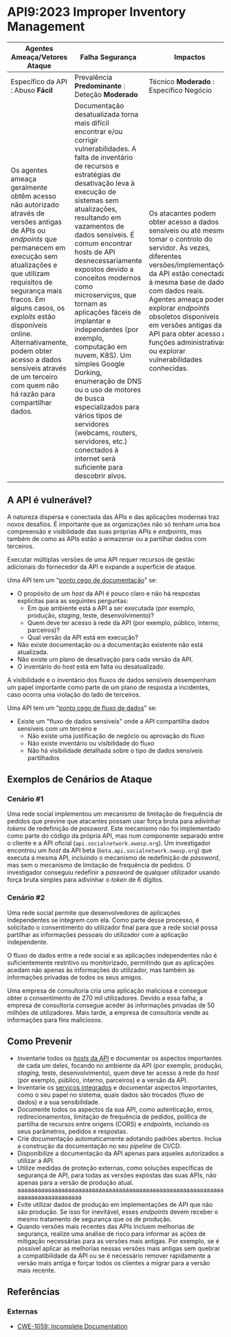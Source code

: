 # API9:2023 Improper Inventory Management

| Agentes Ameaça/Vetores Ataque | Falha Segurança | Impactos |
| - | - | - |
| Específico da API : Abuso **Fácil** | Prevalência **Predominante** : Deteção **Moderado** | Técnico **Moderado** : Específico Negócio |
| Os agentes ameaça geralmente obtêm acesso não autorizado através de versões antigas de APIs ou _endpoints_ que permanecem em execução sem atualizações e que utilizam requisitos de segurança mais fracos. Em alguns casos, os _exploits_ estão disponíveis online. Alternativamente, podem obter acesso a dados sensíveis através de um terceiro com quem não há razão para compartilhar dados. | Documentação desatualizada torna mais difícil encontrar e/ou corrigir vulnerabilidades. A falta de inventário de recursos e estratégias de desativação leva à execução de sistemas sem atualizações, resultando em vazamentos de dados sensíveis. É comum encontrar hosts de API desnecessariamente expostos devido a conceitos modernos como microserviços, que tornam as aplicações fáceis de implantar e independentes (por exemplo, computação em nuvem, K8S). Um simples Google Dorking, enumeração de DNS ou o uso de motores de busca especializados para vários tipos de servidores (webcams, routers, servidores, etc.) conectados à internet será suficiente para descobrir alvos. | Os atacantes podem obter acesso a dados sensíveis ou até mesmo tomar o controlo do servidor. Às vezes, diferentes versões/implementações da API estão conectadas à mesma base de dados com dados reais. Agentes ameaça podem explorar _endpoints_ obsoletos disponíveis em versões antigas da API para obter acesso a funções administrativas ou explorar vulnerabilidades conhecidas. |

## A API é vulnerável?

A natureza dispersa e conectada das APIs e das aplicações modernas traz novos 
desafios. É importante que as organizações não só tenham uma boa compreensão e 
visibilidade das suas próprias APIs e _endpoints_, mas também de como as APIs 
estão a armazenar ou a partilhar dados com terceiros.

Executar múltiplas versões de uma API requer recursos de gestão adicionais do 
fornecedor da API e expande a superfície de ataque.

Uma API tem um "<ins>ponto cego de documentação</ins>" se:

* O propósito de um _host_ da API é pouco claro e não há respostas explícitas
  para as seguintes perguntas:
    * Em que ambiente está a API a ser executada (por exemplo, produção,
      _staging_, teste, desenvolvimento)?
    * Quem deve ter acesso à rede da API (por exemplo, público, interno,
      parceiros)?
    * Qual versão da API está em execução?
* Não existe documentação ou a documentação existente não está atualizada.
* Não existe um plano de desativação para cada versão da API.
* O inventário do _host_ está em falta ou desatualizado.

A visibilidade e o inventário dos fluxos de dados sensíveis desempenham um papel
importante como parte de um plano de resposta a incidentes, caso ocorra uma
violação do lado de terceiros.

Uma API tem um "<ins>ponto cego de fluxo de dados</ins>" se:

* Existe um "fluxo de dados sensíveis" onde a API compartilha dados sensíveis
  com um terceiro e
    * Não existe uma justificação de negócio ou aprovação do fluxo
    * Não existe inventário ou visibilidade do fluxo
    * Não há visibilidade detalhada sobre o tipo de dados sensíveis partilhados


## Exemplos de Cenários de Ataque

### Cenário #1

Uma rede social implementou um mecanismo de limitação de frequência de pedidos 
que previne que atacantes possam usar força bruta para adivinhar _tokens_ de 
redefinição de _password_. Este mecanismo não foi implementado como parte do 
código da própria API, mas num componente separado entre o cliente e a API 
oficial (`api.socialnetwork.owasp.org`). Um investigador encontrou um _host_ da 
API beta (`beta.api.socialnetwork.owasp.org`) que executa a mesma API, incluindo
o mecanismo de redefinição de _password_, mas sem o mecanismo de limitação de 
frequência de pedidos. O investigador conseguiu redefinir a _password_ de 
qualquer utilizador usando força bruta simples para adivinhar o _token_ de 6 
dígitos.

### Cenário #2

Uma rede social permite que desenvolvedores de aplicações independentes se 
integrem com ela. Como parte desse processo, é solicitado o consentimento do 
utilizador final para que a rede social possa partilhar as informações pessoais 
do utilizador com a aplicação independente.

O fluxo de dados entre a rede social e as aplicações independentes não é 
suficientemente restritivo ou monitorizado, permitindo que as aplicações acedam 
não apenas às informações do utilizador, mas também às informações privadas de 
todos os seus amigos.

Uma empresa de consultoria cria uma aplicação maliciosa e consegue obter o 
consentimento de 270 mil utilizadores. Devido a essa falha, a empresa de 
consultoria consegue aceder às informações privadas de 50 milhões de 
utilizadores. Mais tarde, a empresa de consultoria vende as informações para 
fins maliciosos.

## Como Prevenir

* Inventarie todos os <ins>_hosts_ da API</ins> e documentar os aspectos
  importantes de cada um deles, focando no ambiente da API (por exemplo,
  produção, _staging_, teste, desenvolvimento), quem deve ter acesso à rede do
  _host_ (por exemplo, público, interno, parceiros) e a versão da API.
* Inventarie os <ins>serviços integrados</ins> e documentar aspectos
  importantes, como o seu papel no sistema, quais dados são trocados (fluxo de
  dados) e a sua sensibilidade.
* Documente todos os aspectos da sua API, como autenticação, erros,
  redirecionamentos, limitação de frequência de pedidos, política de partilha de
  recursos entre origens (CORS) e _endpoints_, incluindo os seus parâmetros,
  pedidos e respostas.
* Crie documentação automaticamente adotando padrões abertos. Inclua a
  construção da documentação no seu _pipeline_ de CI/CD.
* Disponibilize a documentação da API apenas para aqueles autorizados a utilizar
  a API.
* Utilize medidas de proteção externas, como soluções específicas de segurança
  de API, para todas as versões expostas das suas APIs, não apenas para a versão
  de produção atual.
aaaaaaaaaaaaaaaaaaaaaaaaaaaaaaaaaaaaaaaaaaaaaaaaaaaaaaaaaaaaaaaaaaaaaaaaaaaaaaaa
* Evite utilizar dados de produção em implementações de API que não são
  produção. Se isso for inevitável, esses _endpoints_ devem receber o mesmo
  tratamento de segurança que os de produção.
* Quando versões mais recentes das APIs incluem melhorias de segurança, realize
  uma análise de risco para informar as ações de mitigação necessárias para as
  versões mais antigas. Por exemplo, se é possível aplicar as melhorias nessas
  versões mais antigas sem quebrar a compatibilidade da API ou se é necessário
  remover rapidamente a versão mais antiga e forçar todos os clientes a migrar
  para a versão mais recente.

## Referências

### Externas

* [CWE-1059: Incomplete Documentation][1]

[1]: https://cwe.mitre.org/data/definitions/1059.html
